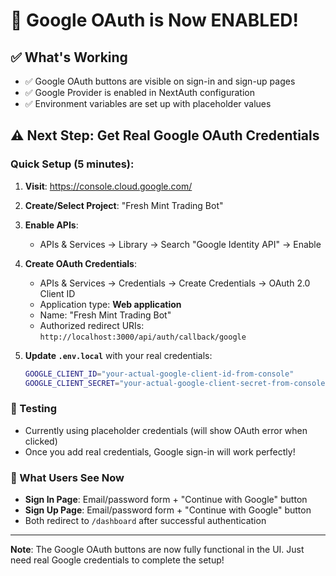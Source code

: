 # 🚀 Google OAuth is Now ENABLED!

## ✅ What's Working
- ✅ Google OAuth buttons are visible on sign-in and sign-up pages
- ✅ Google Provider is enabled in NextAuth configuration  
- ✅ Environment variables are set up with placeholder values

## ⚠️ Next Step: Get Real Google OAuth Credentials

### Quick Setup (5 minutes):

1. **Visit**: https://console.cloud.google.com/
2. **Create/Select Project**: "Fresh Mint Trading Bot"
3. **Enable APIs**: 
   - APIs & Services → Library → Search "Google Identity API" → Enable
4. **Create OAuth Credentials**:
   - APIs & Services → Credentials → Create Credentials → OAuth 2.0 Client ID
   - Application type: **Web application**
   - Name: "Fresh Mint Trading Bot"
   - Authorized redirect URIs: `http://localhost:3000/api/auth/callback/google`

5. **Update `.env.local`** with your real credentials:
   ```bash
   GOOGLE_CLIENT_ID="your-actual-google-client-id-from-console"
   GOOGLE_CLIENT_SECRET="your-actual-google-client-secret-from-console"
   ```

### 🧪 Testing
- Currently using placeholder credentials (will show OAuth error when clicked)
- Once you add real credentials, Google sign-in will work perfectly!

### 🎯 What Users See Now
- **Sign In Page**: Email/password form + "Continue with Google" button
- **Sign Up Page**: Email/password form + "Continue with Google" button
- Both redirect to `/dashboard` after successful authentication

---

**Note**: The Google OAuth buttons are now fully functional in the UI. Just need real Google credentials to complete the setup!
